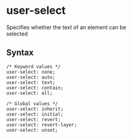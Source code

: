 # user-select

Specifies whether the text of an element can be  
selected  

## Syntax

```
/* Keyword values */
user-select: none;
user-select: auto;
user-select: text;
user-select: contain;
user-select: all;

/* Global values */
user-select: inherit;
user-select: initial;
user-select: revert;
user-select: revert-layer;
user-select: unset;
```
